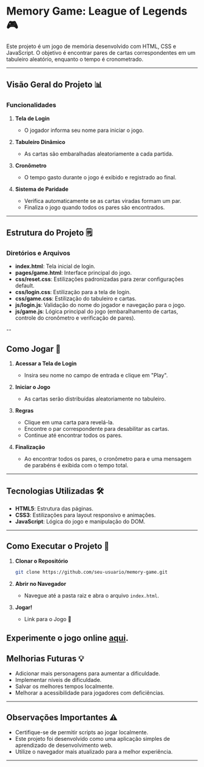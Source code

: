 # Memory Game: League of Legends 🎮

Este projeto é um jogo de memória desenvolvido com HTML, CSS e JavaScript. O objetivo é encontrar pares de cartas correspondentes em um tabuleiro aleatório, enquanto o tempo é cronometrado. 

---

## Visão Geral do Projeto 📊

### Funcionalidades

1. **Tela de Login**
   - O jogador informa seu nome para iniciar o jogo.

2. **Tabuleiro Dinâmico**
   - As cartas são embaralhadas aleatoriamente a cada partida.

3. **Cronômetro**
   - O tempo gasto durante o jogo é exibido e registrado ao final.

4. **Sistema de Paridade**
   - Verifica automaticamente se as cartas viradas formam um par.
   - Finaliza o jogo quando todos os pares são encontrados.

---

## Estrutura do Projeto 🗒

### Diretórios e Arquivos

- **index.html**: Tela inicial de login.
- **pages/game.html**: Interface principal do jogo.
- **css/reset.css**: Estilizações padronizadas para zerar configurações default.
- **css/login.css**: Estilização para a tela de login.
- **css/game.css**: Estilização do tabuleiro e cartas.
- **js/login.js**: Validação do nome do jogador e navegação para o jogo.
- **js/game.js**: Lógica principal do jogo (embaralhamento de cartas, controle do cronômetro e verificação de pares).

--

## Como Jogar 🎲

1. **Acessar a Tela de Login**
   - Insira seu nome no campo de entrada e clique em "Play".

2. **Iniciar o Jogo**
   - As cartas serão distribuídas aleatoriamente no tabuleiro.

3. **Regras**
   - Clique em uma carta para revelá-la.
   - Encontre o par correspondente para desabilitar as cartas.
   - Continue até encontrar todos os pares.

4. **Finalização**
   - Ao encontrar todos os pares, o cronômetro para e uma mensagem de parabéns é exibida com o tempo total.

---

## Tecnologias Utilizadas 🛠️

- **HTML5**: Estrutura das páginas.
- **CSS3**: Estilizações para layout responsivo e animações.
- **JavaScript**: Lógica do jogo e manipulação do DOM.

---

## Como Executar o Projeto 🔄

1. **Clonar o Repositório**
   ```bash
   git clone https://github.com/seu-usuario/memory-game.git
   ```

2. **Abrir no Navegador**
   - Navegue até a pasta raiz e abra o arquivo `index.html`.

3. **Jogar!**
   - Link para o Jogo 🚀

 Experimente o jogo online [aqui](https://memory-game-snowy-pi.vercel.app/).
---

## Melhorias Futuras 💡

- Adicionar mais personagens para aumentar a dificuldade.
- Implementar níveis de dificuldade.
- Salvar os melhores tempos localmente.
- Melhorar a acessibilidade para jogadores com deficiências.

--- 
## Observações Importantes ⚠️

- Certifique-se de permitir scripts ao jogar localmente.
- Este projeto foi desenvolvido como uma aplicação simples de aprendizado de desenvolvimento web.
- Utilize o navegador mais atualizado para a melhor experiência.
---
